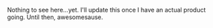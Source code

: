 Nothing to see here...yet. I'll update this once I have an actual product going.
Until then, awesomesause.
